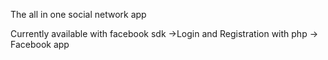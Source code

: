 The all in one social network app

Currently available with facebook sdk
->Login and Registration with php
-> Facebook app
